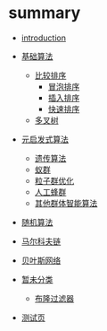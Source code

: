 # summary

* [introduction](./README.md)

* [基础算法](./basic/basic.md)
  * [比较排序](./basic/comparison-sort.md)
    * [冒泡排序](./basic/bubble-sort.md)
    * [插入排序](./basic/insert-sort.md)
    * [快速排序](./basic/quick-sort.md)
  * [多叉树]()

* [元启发式算法](./meta-heuristic/mha.md)
  * [遗传算法](./meta-heuristic/ga.md)
  * [蚁群](./meta-heuristic/aco.md)
  * [粒子群优化](./meta-heuristic/pso.md)
  * [人工蜂群](./meta-heuristic/abc.md)
  * [其他群体智能算法]()

* [随机算法]()
* [马尔科夫链](./markov-chain.md)
* [贝叶斯网络](./bayes-network.md)
* [暂未分类]()
  * [布隆过滤器]()

* [测试页](./testdemo.md)